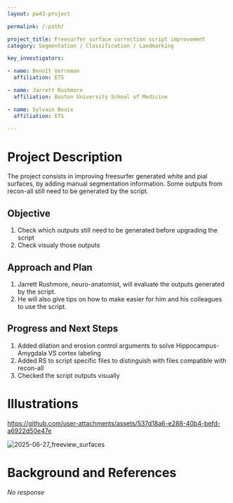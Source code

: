 ```yaml
---
layout: pw43-project

permalink: /:path/

project_title: Freesurfer surface correction script improvement
category: Segmentation / Classification / Landmarking

key_investigators:

- name: Benoît Verreman
  affiliation: ETS

- name: Jarrett Rushmore
  affiliation: Boston University School of Medicine

- name: Sylvain Bouix
  affiliation: ETS

---
```


# Project Description

<!-- Add a short paragraph describing the project. -->


The project consists in improving freesurfer generated white and pial surfaces, by adding manual segmentation information.
Some outputs from recon-all still need to be generated by the script.



## Objective

<!-- Describe here WHAT you would like to achieve (what you will have as end result). -->


1. Check which outputs still need to be generated before upgrading the script
2. Check visualy those outputs




## Approach and Plan

<!-- Describe here HOW you would like to achieve the objectives stated above. -->


1. Jarrett Rushmore, neuro-anatomist, will evaluate the outputs generated by the script.
2. He will also give tips on how to make easier for him and his colleagues to use the script.




## Progress and Next Steps

<!-- Update this section as you make progress, describing of what you have ACTUALLY DONE.
     If there are specific steps that you could not complete then you can describe them here, too. -->

1. Added dilation and erosion control arguments to solve Hippocampus-Amygdala VS cortex labeling
2. Added RS to script specific files to distinguish with files compatible with recon-all
3. Checked the script outputs visually




# Illustrations

<!-- Add pictures and links to videos that demonstrate what has been accomplished. -->


https://github.com/user-attachments/assets/537d18a6-e288-40b4-befd-a6922d50e47e



![2025-06-27_freeview_surfaces](https://github.com/user-attachments/assets/4990aedc-fef8-4bf5-a1aa-4a7161146c12)


# Background and References

<!-- If you developed any software, include link to the source code repository.
     If possible, also add links to sample data, and to any relevant publications. -->


_No response_

